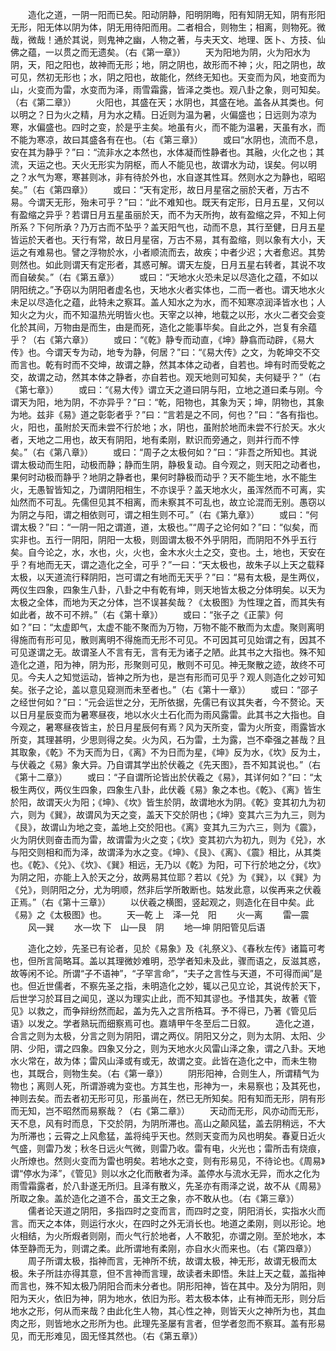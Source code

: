 <!-- { "loadSidebar": true } -->
　　造化之道，一阴一阳而已矣。阳动阴静，阳明阴晦，阳有知阴无知，阴有形阳无形，阳无体以阴为体，阴无用待阳而用。二者相合，则物生；相离，则物死。微哉，微哉！通於其说，则鬼神之幽，人物之著，与夫天文、地理、医卜、方技、仙佛之蕴，一以贯之而无遗矣。（右《第一章》）
　　天为阳地为阴，火为阳水为阴，天，阳之阳也，故神而无形；地，阴之阴也，故形而不神；火，阳之阴也，故可见，然初无形也；水，阴之阳也，故能化，然终无知也。天变而为风，地变而为山，火变而为雷，水变而为泽，雨雪霜露，皆泽之类也。观八卦之象，则可知矣。（右《第二章》）
　　火阳也，其盛在天；水阴也，其盛在地。盖各从其类也。何以明之？日为火之精，月为水之精。日近则为温为暑，火偏盛也；日远则为凉为寒，水偏盛也。四时之变，於是乎主矣。地虽有火，而不能为温暑，天虽有水，而不能为寒凉，故曰其盛各有在也。（右《第三章》）
　　或曰“水阴也，流而不息，安在其为静乎？”曰：“流非水之本然也，水体凝而性静者也。其融，火化之也；其流，天运之也。天火无形实为阴枢，而人不能见也，故谓水为动，误矣。何以明之？水气为寒，寒甚则冰，非有待於外也，水自遂其性耳。然则水之为静也，昭昭矣。”（右《第四章》）
　　或曰：“天有定形，故日月星宿之丽於天者，万古不易。今谓天无形，殆未可乎？”曰：“此不难知也。既天有定形，日月五星，又何以有盈缩之异乎？若谓日月五星虽丽於天，而不为天所拘，故有盈缩之异，不知上何所系？下何所承？乃万古而不坠乎？盖天阳气也，动而不息，其行至健，日月五星皆运於天者也。天行有常，故日月星宿，万古不易，其有盈缩，则以象有大小，天运之有难易也。譬之浮物於水，小者顺流而去，故疾；中者少迟；大者愈迟。其势则然也。如此则谓天有定形者，其惑可解。谓天左旋，日月五星右转者，其说不攻而自破矣。”（右《第五章》）
　　或曰：“天地水火恐未足以尽造化之蕴，不如以阴阳统之。”予窃以为阴阳者虚名也，天地水火者实体也，二而一者也。谓天地水火未足以尽造化之蕴，此特未之察耳。盖人知水之为水，而不知寒凉润泽皆水也；人知火之为火，而不知温热光明皆火也。天宰之以神，地载之以形，水火二者交会变化於其间，万物由是而生，由是而死，造化之能事毕矣。自此之外，岂复有余蕴乎？（右《第六章》）
　　或曰：“《乾》静专而动直，《坤》静翕而动辟，《易大传》也。今谓天专为动，地专为静，何居？”曰：“《易大传》之文，为乾坤交不交而言也。乾有时而不交坤，故谓之静，然其本体之动者，自若也。坤有时而受乾之交，故谓之动，然其本体之静者，亦自若也。观天地则可知矣，夫何疑乎？”（右《第七章》）
　　或曰：“《易大传》谓立天之道曰阴与阳，立地之道曰柔与刚。今谓天为阳，地为阴，不亦异乎？”曰：“乾，阳物也，其象为天；坤，阴物也，其象为地。兹非《易》道之彰彰者乎？”曰：“言若是之不同，何也？”曰：“各有指也。火，阳也，虽附於天而未尝不行於地；水，阴也，虽附於地而未尝不行於天。水火者，天地之二用也，故天有阴阳，地有柔刚，默识而旁通之，则并行而不悖矣。”（右《第八章》）
　　或曰：“周子之太极何如？”曰：“非吾之所知也。其说谓太极动而生阳，动极而静；静而生阴，静极复动。自今观之，则天阳之动者也，果何时动极而静乎？地阴之静者也，果何时静极而动乎？天不能生地，水不能生火，无愚智皆知之，乃谓阴阳相生，不亦误乎？盖天地水火，虽浑然而不可离，实灿然而不可乱。先儒但见其不相离，而未察其不可乱也，故立论混而无别。愚窃以为阴之与阳，谓之相依则可，谓之相生则不可。”（右《第九章》）
　　或曰：“何谓太极？”曰：“一阴一阳之谓道，道，太极也。”“周子之论何如？”曰：“似矣，而实非也。五行一阴阳，阴阳一太极，则固谓太极不外乎阴阳，而阴阳不外乎五行矣。自今论之，水，水也，火，火也，金木水火土之交，变也。土，地也，天安在乎？有地而无天，谓之造化之全，可乎？”一曰：“天太极也，故朱子以上天之载释太极，以天道流行释阴阳，岂可谓之有地而无天乎？”曰：“易有太极，是生两仪，两仪生四象，四象生八卦，八卦之中有乾有坤，则天地皆太极之分体明矣。以天为太极之全体，而地为天之分体，岂不误甚矣哉？《太极图》为性理之首，而其失有如此者，故不可不辨。”（右《第十章》）
　　或曰：“张子之《正蒙》何如？”曰：“太虚即气，太虚不能不聚而为万物，万物不能不散而为太虚。聚则离明得施而有形可见，散则离明不得施而无形不可见。不可因其可见始谓之有，因其不可见遂谓之无。故谓圣人不言有无，言有无为诸子之陋。此其书之大指也。殊不知造化之道，阳为神，阴为形，形聚则可见，散则不可见。神无聚散之迹，故终不可见。今夫人之知觉运动，皆神之所为也，是岂有形而可见乎？观人则造化之妙可知矣。张子之论，盖以意见窥测而未至者也。”（右《第十一章》）
　　或曰：“邵子之经世何如？”曰：“元会运世之分，无所依据，先儒已有议其失者，今不赘论。天以日月星辰变而为暑寒昼夜，地以水火土石化而为雨风露雷。此其书之大指也。自今观之，暑寒昼夜皆主，於日月星辰何有焉？风为天所变，雷为火所变，雨露皆水所变，其理甚明，少思则得之矣。火为风，石为雷，土为露，岂不牵强之甚哉？且其取象，《乾》不为天而为日，《离》不为日而为星，《坤》反为水，《坎》反为土，与伏羲之《易》象大异。乃自谓其学出於伏羲之《先天图》，吾不知其说也。”（右《第十二章》）
　　或曰：“子自谓所论皆出於伏羲之《易》，其详何如？”曰：“太极生两仪，两仪生四象，四象生八卦，此伏羲《易》象之本也。《乾》、《离》皆生於阳，故谓天火为阳；《坤》、《坎》皆生於阴，故谓地水为阴。《乾》变其初九为初六，则为《巽》，故谓风为天之变，盖天下交於阴也；《坤》变其六三为九三，则为《艮》，故谓山为地之变，盖地上交於阳也。《离》变其九三为六三，则为《震》，火为阴伏则奋击而为雷，故谓雷为火之变；《坎》变其初六为初九，则为《兑》，水与阳交则相和而为泽，故谓泽为水之变。《坤》、《艮》、《离》、《震》相比，从其类也。《乾》、《兑》、《坎》、《巽》相远，无乃以《乾》为阳，可下行於地之分，《坎》为阴之阳，亦能上入於天之分，故两易其位耶？若以《兑》为《巽》，以《巽》为《兑》，则阴阳之分，尤为明顺，然非后学所敢断也。姑发此意，以俟再来之伏羲正焉。”（右《第十三章》）
　　以伏羲之横图，竖起观之，则造化在目中矣。此《易》之《太极图》也。
　　天—乾
上　泽—兑　阳
　　火—离
　　雷—震
　　风—巽
　　水—坎
下　山—艮　阴
　　地—坤
阴阳管见后语

　　造化之妙，先圣已有论者，见於《易象》及《礼祭义》、《春秋左传》诸篇可考也，但所言简略耳。盖以其理微妙难明，恐学者知未及此，骤而语之，反滋其惑，故等闲不论。所谓“子不语神”，“子罕言命”，“夫子之言性与天道，不可得而闻”是也。但近世儒者，不察先圣之指，未明造化之妙，辄以己见立论，其说传於天下，后世学习於耳目之闻见，遂以为理实止此，而不知其谬也。予惜其失，故著《管见》以救之，而争辩纷然而起，盖为先入之言所梏耳。予不得已，乃著《管见后语》以发之。学者熟玩而细察焉可也。嘉靖甲午冬至后二日叙。
　　造化之道，合言之则为太极，分言之则为阴阳，谓之两仪。阴阳又分之，则为太阴、太阳、少阴、少阳，谓之四象。四象又分之，则为天地水火风雷山泽之象，谓之八卦。天地水火常在，故为体；雷风山泽或有或无，故谓之变。此皆在造化之中，而未生物也，其既合，则物生矣。（右《第一章》）
　　阴形阳神，合则生人，所谓精气为物也；离则人死，所谓游魂为变也。方其生也，形神为一，未易察也；及其死也，神则去矣。而去者初无形可见，形虽尚在，然已无所知矣。阳有知而无形，阴有形而无知，岂不昭然而易察哉？（右《第二章》）
　　天动而无形，风亦动而无形，天不息，风有时而息，下交於阴，为阴所滞也。高山之颠风猛，盖去阴稍远，不大为所滞也；云霄之上风愈猛，盖将纯乎天也。然则天变而为风也明矣。春夏日近火气盛，则雷乃发；秋冬日远火气微，则雷乃收。雷有电，火光也；雷所击有烧痕，火所燎也。然则火变而为雷也明矣。若地水之变，则有形易见，不待论也。《周易》谓“停水为泽”，《管见》则以水之化而散者为泽。盖停水与流水无异，而水之化为雨雪霜露者，於八卦遂无所归。且泽有散义，先圣亦有雨泽之说，故不从《周易》所取之象。盖於造化之道不合，虽文王之象，亦不敢从也。（右《第三章》）
　　儒者论天道之阴阳，多指四时之变而言，而四时之变，阴阳消长，实指水火而言。而天之本体，则运行水火，在四时之外无消长也。地道之柔刚，则以形论。地火相结，为火所煆者则刚，而火气行於地者，人不敢犯，亦谓之刚。至於地水，本体至静而无为，则谓之柔。此所谓地有柔刚，亦自水火而来也。（右《第四章》）
　　周子所谓太极，指神而言，无神所不统，故谓太极，神无形，故谓无极而太极。朱子所註亦得其意，但不言神而言理，故读者未即悟。朱註上天之载，盖指神而言也，殊不知太极乃阴阳合而未分者也。阴形阳神，皆在其中。及分为阴阳，则阳为天火，依旧为神，阴为地水，依旧为形。若太极本体，止有神而无形，则分后地水之形，何从而来哉？由此化生人物，其心性之神，则皆天火之神所为也，其血肉之形，则皆地水之形所为也。此理先圣屡有言者，但学者忽而不察耳。盖有形易见，而无形难见，固无怪其然也。（右《第五章》）
